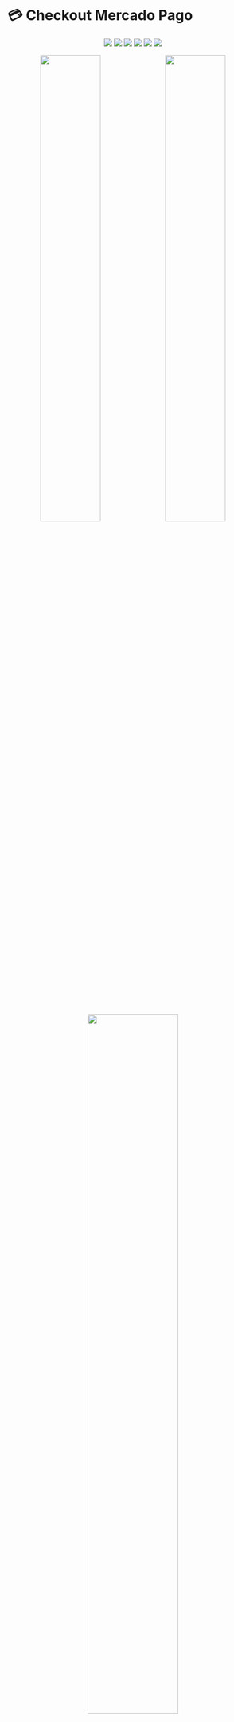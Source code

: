 # 💳 Checkout Mercado Pago

<p align="center">
  <img src="https://img.shields.io/badge/Python-3776AB?style=for-the-badge&logo=python&logoColor=white" />
  <img src="https://img.shields.io/badge/FastAPI-009688?style=for-the-badge&logo=fastapi&logoColor=white" />
  <img src="https://img.shields.io/badge/SQLAlchemy-D71F00?style=for-the-badge&logo=sqlalchemy&logoColor=white" />
  <img src="https://img.shields.io/badge/Jinja2-EE6C4D?style=for-the-badge&logo=jinja&logoColor=white" />
  <img src="https://img.shields.io/badge/PostgreSQL-316192?style=for-the-badge&logo=postgresql&logoColor=white" />
  <img src="https://img.shields.io/badge/Mercado%20Pago-00B1EA?style=for-the-badge&logo=paypal&logoColor=white" />
</p>

<p align="center">
  <img src="https://raw.githubusercontent.com/Kauanrodrigues01/Kauanrodrigues01/refs/heads/main/images/projetos/checkout-mercado-pago/checkout-cartao.png" width="49%">
  <img src="https://raw.githubusercontent.com/Kauanrodrigues01/Kauanrodrigues01/refs/heads/main/images/projetos/checkout-mercado-pago/tela-mp-pix.png" width="49%">
</p>

<p align="center">
  <img src="https://raw.githubusercontent.com/Kauanrodrigues01/Kauanrodrigues01/refs/heads/main/images/projetos/checkout-mercado-pago/docs.png" width="60%">
</p>

## 📋 Sobre o Projeto

O **Checkout Mercado Pago** é um projeto de estudo focado na integração com a API de pagamentos do Mercado Pago. Desenvolvido com **FastAPI** e **Python**, este sistema demonstra como implementar um gateway de pagamento completo, suportando múltiplos métodos de pagamento incluindo PIX, Cartão de Crédito e Boleto Bancário.

### ✨ Principais Características

- 🎯 **Múltiplos Métodos de Pagamento**: PIX, Cartão de Crédito e Boleto
- 🔒 **Integração Segura**: Utiliza tokens e chaves de acesso do Mercado Pago
- 📱 **Interface Responsiva**: Checkout moderno com Jinja2, HTML, CSS, Javascript 
- 🔄 **Webhooks**: Sistema de notificações automáticas para atualizações de status
- 📊 **Persistência de Dados**: Armazenamento de transações com SQLAlchemy
- 🏗️ **Arquitetura Modular**: Separação clara de responsabilidades

## 🛠️ Tecnologias Utilizadas

- **Backend**: Python 3.11+, FastAPI
- **Banco de Dados**: SQLAlchemy, Alembic (Migrations)
- **Frontend**: HTML5, CSS, JavaScript, Jinja2
- **Gateway**: Mercado Pago API

## 🚀 Funcionalidades

### 💰 Métodos de Pagamento

#### PIX
- ✅ Geração de QR Code automática
- ✅ Expiração configurável (30 minutos)
- ✅ Notificação em tempo real

#### 💳 Cartão de Crédito
- ✅ Tokenização segura do cartão
- ✅ Parcelamento configurável
- ✅ Validação de dados do cartão
- ✅ Aprovação/Rejeição instantânea

#### 📄 Boleto Bancário
- ✅ Geração automática do boleto
- ✅ Dados completos do pagador
- ✅ Prazo de vencimento configurável

### 🔧 Recursos Técnicos

- **API RESTful** com documentação automática (Swagger)
- **Sistema de Webhooks** para notificações do Mercado Pago
- **Validação robusta** de dados com Pydantic
- **Tratamento de erros** personalizado
- **Logs detalhados** para debugging
- **Ambiente de desenvolvimento** completo

## 🎣 Webhooks: Recebendo Notificações em Tempo Real

Uma das funcionalidades cruciais deste projeto é a capacidade de receber notificações via **webhooks do Mercado Pago**. Isso permite que nossa aplicação seja informada sobre atualizações nos pagamentos de forma **assíncrona** e **imediata**.

### Como funciona?

#### 1. Configuração
Uma URL da nossa aplicação é registrada na plataforma do **Mercado Pago** como um **endpoint de webhook**.

#### 2. Notificação
Quando um evento ocorre (ex: um cliente paga um boleto ou um pagamento de cartão é aprovado), o **Mercado Pago envia uma notificação** (um `POST` request) para essa URL.

#### 3. Processamento
A aplicação:
- recebe a notificação,
- verifica sua autenticidade,
- utiliza os dados para **atualizar o status do pagamento** correspondente no banco de dados.

✅ Esse mecanismo garante que o **status dos pagamentos** em nosso sistema esteja **sempre sincronizado** com o Mercado Pago, **sem a necessidade de consultar a API repetidamente**.

## � Estrutura do Projeto

```
├── app/
│   ├── __init__.py
│   ├── main.py              # Aplicação principal FastAPI
│   ├── settings.py          # Configurações e variáveis de ambiente
│   ├── database.py          # Configuração do banco de dados
│   ├── dependencies.py      # Dependências injetáveis
│   └── migrations/          # Migrações do Alembic
├── payments/
│   ├── __init__.py
│   ├── models.py           # Modelos SQLAlchemy
│   ├── schemas.py          # Schemas Pydantic
│   └── router.py           # Rotas de pagamento
├── services/
│   ├── __init__.py
│   └── mercadopago.py      # Serviço de integração MP
├── templates/
│   └── checkout.html       # Interface de checkout
├── requirements.txt        # Dependências do projeto
├── pyproject.toml         # Configurações do projeto
└── alembic.ini           # Configuração do Alembic
```

## ⚙️ Configuração do Ambiente

### 1. Clone o repositório
```bash
git clone https://github.com/Kauanrodrigues01/integracao-pagamento-mercado-pago.git
cd integracao-pagamento-mercado-pago
```

### 2. Crie um ambiente virtual
```bash
python -m venv venv
# Windows
venv\Scripts\activate
# Linux/Mac
source venv/bin/activate
```

### 3. Instale as dependências
```bash
pip install -r requirements.txt
```

### 4. Configure as variáveis de ambiente
Crie um arquivo `.env` na raiz do projeto:

```env
# Credenciais do Mercado Pago (Sandbox)
MP_PUBLIC_KEY=your_public_key_here
MP_ACCESS_TOKEN=your_access_token_here

# URLs de configuração
MP_BASE_API_URL=https://api.mercadopago.com
NOTIFICATION_URL=https://your-domain.com/payments/notification

# Configurações gerais
DEFAULT_TIMEZONE=America/Sao_Paulo
DATABASE_URL=sqlite:///./database.db
```

### 5. Execute as migrações
```bash
alembic upgrade head
```

### 6. Inicie o servidor
```bash
uvicorn app.main:app --reload
```

## � Obtendo Credenciais do Mercado Pago

1. Acesse o [Portal de Desenvolvedores do Mercado Pago](https://www.mercadopago.com.br/developers)
2. Crie uma conta ou faça login
3. Acesse "Suas aplicações" > "Criar aplicação"
4. Obtenha suas credenciais de **teste**:
   - **Public Key**: Para operações no frontend
   - **Access Token**: Para operações no backend

> ⚠️ **Importante**: Este projeto está configurado para o ambiente de **teste** (sandbox) do Mercado Pago.

## 📡 Endpoints da API

### Pagamentos

| Método | Endpoint | Descrição |
|--------|----------|-----------|
| `POST` | `/payments/checkout/pix` | Criar pagamento PIX |
| `POST` | `/payments/checkout/boleto` | Criar pagamento Boleto |
| `POST` | `/payments/checkout/card` | Criar pagamento Cartão |
| `POST` | `/payments/notification` | Webhook para notificações |
| `GET` | `/payments/list` | Listar todos os pagamentos |
| `DELETE` | `/payments/delete/{id}` | Deletar pagamento |

### Interface

| Método | Endpoint | Descrição |
|--------|----------|-----------|
| `GET` | `/` | Página de checkout |
| `GET` | `/docs` | Documentação da API (Swagger) |

## 🧪 Testando o Sistema

### 1. Acesse a interface de checkout
```
http://localhost:8000
```

### 2. Dados de teste para Cartão de Crédito

**Cartão Aprovado**:
- Número: `5031433215406351`
- Vencimento: `11/2030`
- CVV: `143`
- Nome: `Test User`

**Cartão Rejeitado**:
- Número: `5031433215406351`
- Vencimento: `11/2030`
- CVV: `143`
- Nome: `Other User`

### 3. Dados de teste para PIX e Boleto
- **CPF**: `12345678909`
- **Email**: `test@test.com`

## 📊 Fluxo de Pagamento

```mermaid
sequenceDiagram
    participant U as Usuário
    participant F as Frontend
    participant B as Backend
    participant MP as Mercado Pago
    participant DB as Database

    U->>F: Seleciona método e preenche dados
    F->>B: POST /payments/checkout/{method}
    B->>MP: Cria pagamento
    MP->>B: Retorna resposta
    B->>DB: Salva transação
    B->>F: Retorna resultado
    F->>U: Exibe status/redirect
    
    Note over MP,B: Webhook para atualizações
    MP->>B: POST /payments/notification
    B->>DB: Atualiza status
```

## 🎨 Interface do Usuário

A interface de checkout foi desenvolvida com foco na experiência do usuário:

- **Design Responsivo**: Funciona em desktop e mobile
- **Validação em Tempo Real**: Feedback imediato para o usuário
- **Estados Visuais**: Loading, sucesso e erro
- **Múltiplos Métodos**: Alternância fluida entre PIX, Cartão e Boleto

## 🐛 Tratamento de Erros

O sistema inclui tratamento robusto de erros:

- **Validação de Dados**: Pydantic schemas
- **Erros da API**: Mapeamento de códigos de erro do MP
- **Timeouts**: Configuração de timeout para requisições
- **Logs**: Sistema de logging para debugging

## 📈 Status de Pagamento

| Status | Descrição |
|--------|-----------|
| `pending` | Pagamento pendente |
| `approved` | Pagamento aprovado |
| `rejected` | Pagamento rejeitado |
| `cancelled` | Pagamento cancelado |

## 🔮 Próximos Passos

- [ ] Implementar testes unitários
- [ ] Adicionar autenticação de usuários
- [ ] Dashboard administrativo
- [ ] Relatórios de transações
- [ ] Integração com outros gateways
- [ ] Dockerização do projeto

## 🤝 Contribuindo

1. Faça um fork do projeto
2. Crie uma branch para sua feature (`git checkout -b feature/nova-feature`)
3. Commit suas mudanças (`git commit -am 'Adiciona nova feature'`)
4. Push para a branch (`git push origin feature/nova-feature`)
5. Abra um Pull Request

## 📝 Licença

Este projeto está sob a licença MIT. Veja o arquivo [LICENSE](LICENSE) para mais detalhes.

## 👨‍💻 Autor

**Kauan Rodrigues Lima**

- GitHub: [@Kauanrodrigues01](https://github.com/Kauanrodrigues01)
- LinkedIn: [Kauan Rodrigues](https://www.linkedin.com/in/kauan-rodrigues-lima/)

---

⭐ **Deixe uma estrela se este projeto te ajudou!**

## 📚 Recursos Úteis

- [Documentação do Mercado Pago](https://www.mercadopago.com.br/developers/pt/docs)
- [FastAPI Documentation](https://fastapi.tiangolo.com/)
- [SQLAlchemy Documentation](https://docs.sqlalchemy.org/)
- [Pydantic Documentation](https://docs.pydantic.dev/)
